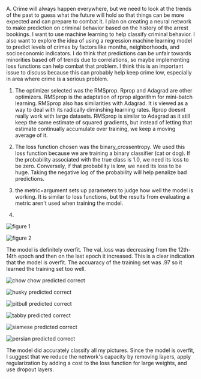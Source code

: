 A. Crime will always happen everywhere, but we need to look at the trends of the past to guess what the future will hold so that things can be more expected and can prepare to combat it. I plan on creating a neural network to make prediction on criminal behavior based on the history of the arrest bookings. I want to use machine learning to help classify criminal behavior. I also want to explore the idea of using a regression machine learning model to predict levels of crimes by factors like months, neighborhoods, and socioeconomic indicators. I do think that predictions can be unfair towards minorities based off of trends due to correlations, so maybe implementing loss functions can help combat that problem. I think this is an important issue to discuss because this can probably help keep crime low, especially in area where crime is a serious problem. 




1. The optimizer selected was the RMSprop. Rprop and Adagrad are other optimizers. RMSprop is the adaptation of rprop algorithm for mini-batch learning. RMSprop also has similarities with Adagrad. It is viewed as a way to deal with its radically diminshing learning rates. Rprop doesnt really work with large datasets. RMSprop is similar to Adagrad as it still keep the same estimate of squared gradients, but instead of letting that estimate continually accumulate over training, we keep a moving average of it.  

2. The loss function chosen was the binary_crossentropy. We used this loss function because we are training a binary classifier (cat or dog). If the probability associated with the true class is 1.0, we need its loss to be zero. Conversely, if that probability is low, we need its loss to be huge. Taking the negative log of the probability will help penalize bad predictions.  

3. the metric=argument sets up parameters to judge how well the model is working. It is similar to loss functions, but the results from evaluating a metric aren't used when training the model.  

4. 

![figure 1](https://user-images.githubusercontent.com/67920437/88005422-633ddf00-cad7-11ea-8abe-f119d9a10925.png)

![figure 2](https://user-images.githubusercontent.com/67920437/88005424-646f0c00-cad7-11ea-97a9-c113a7d2f95f.png)

The model is definitely overfit. The val_loss was decreasing from the 12th-14th epoch and then on the last epoch it increased. This is a clear indication that the model is overfit. The accuaracy of the training set was .97 so it learned the training set too well. 

![chow chow](https://user-images.githubusercontent.com/67920437/88006327-5cb06700-cad9-11ea-8361-1b51cc8a447e.jpeg)
predicted correct

![husky](https://user-images.githubusercontent.com/67920437/88006332-62a64800-cad9-11ea-97ae-a35eeed0a0eb.jpeg)
predicted correct

![pitbull](https://user-images.githubusercontent.com/67920437/88006395-88335180-cad9-11ea-8e0c-530c3599e77a.jpeg)
predicted correct

![tabby](https://user-images.githubusercontent.com/67920437/88006400-89fd1500-cad9-11ea-8623-f5df8754587f.jpeg)
predicted correct

![siamese](https://user-images.githubusercontent.com/67920437/88006404-8b2e4200-cad9-11ea-8924-9a17fcba13a8.jpeg)
predicted correct

![persian](https://user-images.githubusercontent.com/67920437/88006406-8c5f6f00-cad9-11ea-94c8-5f6683f0f417.jpeg)
predicted correct

The model did accurately classify all my pictures. Since the model is overfit, I suggest that we reduce the network's capacity by removing layers, apply regularization by adding a cost to the loss function for large weights, and use dropout layers. 

